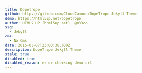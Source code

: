 ```yaml
---
title: Dopetrope
github: https://github.com/CloudCannon/DopeTrope-Jekyll-Theme
demo: https://html5up.net/dopetrope
author: HTML5 UP (html5up.net), @n33co
ssg:
  - Jekyll
cms:
  - No Cms
date: 2015-01-07T23:00:38.000Z
description: DopeTrope Jekyll Theme
stale: true
disabled: true
disabled_reason: error checking demo url
---
```

